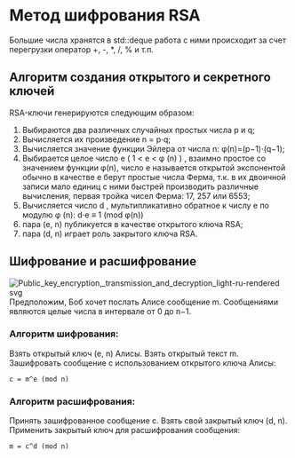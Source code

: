# Метод шифрования RSA

Большие числа хранятся в std::deque работа с ними происходит за счет перегрузки оператор +, -, *, /, % и т.п.

## Алгоритм создания открытого и секретного ключей

RSA-ключи генерируются следующим образом:

1) Выбираются два различных случайных простых числа p и q;
2) Вычисляется их произведение n = p⋅q;
3) Вычисляется значение функции Эйлера от числа n: φ(n)=(p−1)⋅(q−1);
4) Выбирается целое число e ( 1 < e < φ (n) ) , взаимно простое со значением функции φ(n), число e называется открытой экспонентой обычно в качестве е берут простые числа Ферма, т.к. в их двоичной записи мало единиц с ними быстрей производить различные вычисления, первая тройка чисел Ферма: 17, 257 или 6553;
5) Вычисляется число d , мультипликативно обратное к числу e по модулю φ (n):
                   d⋅e ≡ 1 (mod φ(n))
6) пара (e, n) публикуется в качестве открытого ключа RSA;
7) пара (d, n) играет роль закрытого ключа RSA.

## Шифрование и расшифрование
![Public_key_encryption,_transmission_and_decryption_light-ru-rendered svg](https://github.com/user-attachments/assets/067c209d-4ebd-4a34-ae41-9218f1b2df64)
Предположим, Боб хочет послать Алисе сообщение m. Сообщениями являются целые числа в интервале от 0 до n−1.
### Алгоритм шифрования:
Взять открытый ключ (e, n) Алисы. Взять открытый текст m. Зашифровать сообщение с использованием открытого ключа Алисы:
    
    c = m^e (mod n)      
### Алгоритм расшифрования:
Принять зашифрованное сообщение c. Взять свой закрытый ключ (d, n). Применить закрытый ключ для расшифрования сообщения:
    
    m = c^d (mod n)
